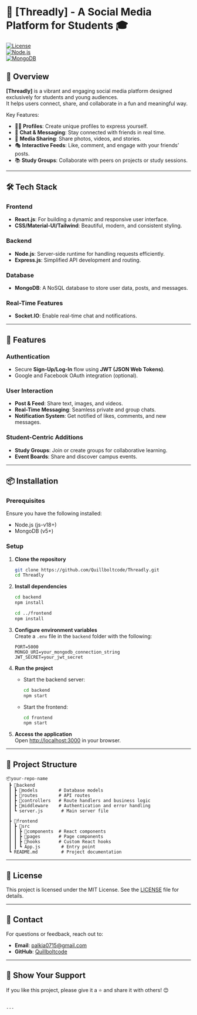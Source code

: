 # 🎉 [Threadly] - A Social Media Platform for Students 🎓  

[![License](https://img.shields.io/badge/license-MIT-blue.svg)](LICENSE)  
[![Node.js](https://img.shields.io/badge/Node.js-v16+-green)](https://nodejs.org/)  
[![MongoDB](https://img.shields.io/badge/MongoDB-v5+-green)](https://www.mongodb.com/)  

## 🚀 Overview  
**[Threadly]** is a vibrant and engaging social media platform designed exclusively for students and young audiences.  
It helps users connect, share, and collaborate in a fun and meaningful way.  

Key Features:  
- 🧑‍🎓 **Profiles**: Create unique profiles to express yourself.  
- 💬 **Chat & Messaging**: Stay connected with friends in real time.  
- 📸 **Media Sharing**: Share photos, videos, and stories.  
- 🎭 **Interactive Feeds**: Like, comment, and engage with your friends’ posts.  
- 📚 **Study Groups**: Collaborate with peers on projects or study sessions.  

---

## 🛠️ Tech Stack  

### Frontend  
- **React.js**: For building a dynamic and responsive user interface.  
- **CSS/Material-UI/Tailwind**: Beautiful, modern, and consistent styling.  

### Backend  
- **Node.js**: Server-side runtime for handling requests efficiently.  
- **Express.js**: Simplified API development and routing.  

### Database  
- **MongoDB**: A NoSQL database to store user data, posts, and messages.  

### Real-Time Features  
- **Socket.IO**: Enable real-time chat and notifications.  

---

## 📑 Features  

### Authentication  
- Secure **Sign-Up/Log-In** flow using **JWT (JSON Web Tokens)**.  
- Google and Facebook OAuth integration (optional).  

### User Interaction  
- **Post & Feed**: Share text, images, and videos.  
- **Real-Time Messaging**: Seamless private and group chats.  
- **Notification System**: Get notified of likes, comments, and new messages.  

### Student-Centric Additions  
- **Study Groups**: Join or create groups for collaborative learning.  
- **Event Boards**: Share and discover campus events.  

---

## 📦 Installation  

### Prerequisites  
Ensure you have the following installed:  
- Node.js (js-v18+)
- MongoDB (v5+)  

### Setup  
1. **Clone the repository**  
   ```bash  
   git clone https://github.com/Quillboltcode/Threadly.git  
   cd Threadly
   ```  

2. **Install dependencies**  
   ```bash  
   cd backend  
   npm install  

   cd ../frontend  
   npm install  
   ```  

3. **Configure environment variables**  
   Create a `.env` file in the `backend` folder with the following:  
   ```env  
   PORT=5000  
   MONGO_URI=your_mongodb_connection_string  
   JWT_SECRET=your_jwt_secret  
   ```  

4. **Run the project**  
   - Start the backend server:  
     ```bash  
     cd backend  
     npm start  
     ```  
   - Start the frontend:  
     ```bash  
     cd frontend  
     npm start  
     ```  

5. **Access the application**  
   Open [http://localhost:3000](http://localhost:3000) in your browser.  

---

## 📂 Project Structure  

```plaintext  
📦your-repo-name  
 ┣ 📂backend  
 ┃ ┣ 📂models        # Database models  
 ┃ ┣ 📂routes        # API routes  
 ┃ ┣ 📂controllers   # Route handlers and business logic  
 ┃ ┣ 📂middleware    # Authentication and error handling  
 ┃ ┗ server.js       # Main server file  
 ┃  
 ┣ 📂frontend  
 ┃ ┣ 📂src  
 ┃ ┃ ┣ 📂components  # React components  
 ┃ ┃ ┣ 📂pages       # Page components  
 ┃ ┃ ┣ 📂hooks       # Custom React hooks  
 ┃ ┃ ┗ App.js        # Entry point  
 ┗ README.md         # Project documentation  
```  



---

## 📃 License  
This project is licensed under the MIT License. See the [LICENSE](LICENSE) file for details.  

---

## 📧 Contact  
For questions or feedback, reach out to:  
- **Email**: palkia0715@gmail.com  
- **GitHub**: [Quillboltcode](https://github.com/yourusername)  

---

## 🌟 Show Your Support  
If you like this project, please give it a ⭐️ and share it with others! 😊  
```

---

